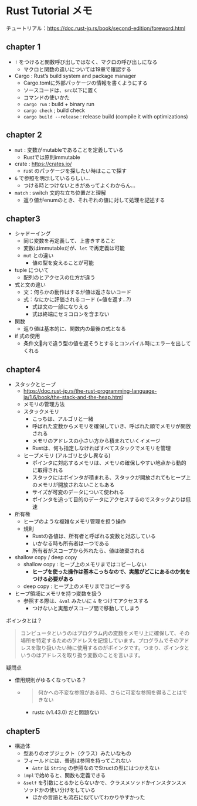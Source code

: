 # Rust Tutorial メモ

チュートリアル：https://doc.rust-jp.rs/book/second-edition/foreword.html

## chapter 1

- `!` をつけると関数呼び出しではなく、マクロの呼び出しになる
  - マクロと関数の違いについては19章で確認する
- Cargo : Rust’s build system and package manager
  - Cargo.tomlに外部パッケージの情報を書くようにする
  - ソースコードは、`src`以下に置く
  - コマンドの使いかた
   - `cargo run` : build + binary run
   - `cargo check` ; build check
   - `cargo build --release` : release build (compile it with optimizations)

## chapter 2

- `mut` : 変数がmutableであることを定義している
  - Rustでは原則immutable
- crate : https://crates.io/
  - rust のパッケージを探したい時はここで探す
- `&` で参照を明示しているらしい...
  - つける時とつけないときがあってよくわからん...
- `match` : switch 文的な立ち位置だと理解
  - 返り値がenumのとき、それぞれの値に対して処理を記述する

## chapter3

- シャドーイング
  - 同じ変数を再定義して、上書きすること
  - 変数はimmutableだが、`let` で再定義は可能
  - `mut` との違い
    - 値の型を変えることが可能
- tuple について
  - 配列のとアクセスの仕方が違う
- 式と文の違い
  - 文：何らかの動作はするが値は返さないコード
  - 式：なにかに評価されるコード (=値を返す...?)
    - 式は文の一部になりえる
    - 式は終端にセミコロンを含まない
- 関数
  - 返り値は基本的に、関数内の最後の式となる
- if 式の使用
  - 条件文内で違う型の値を返そうとするとコンパイル時にエラーを出してくれる

## chapter4

- スタックとヒープ
  - https://doc.rust-jp.rs/the-rust-programming-language-ja/1.6/book/the-stack-and-the-heap.html
  - メモリの管理方法
  - スタックメモリ
    - こっちは、アルゴリと一緒
    - 呼ばれた変数からメモリを確保していき、呼ばれた順でメモリが開放される
    - メモリのアドレスの小さい方から積まれていくイメージ
    - Rustは、何も指定しなければすべてスタックでメモリを管理
  - ヒープメモリ (アルゴリと少し異なる)
    - ポインタに対応するメモリは、メモリの確保しやすい地点から動的に取得される
    - スタックにはポインタが積まれる、スタックが開放されてもヒープ上のメモリが開放されないこともある
    - サイズが可変のデータについて使われる
    - ポインタを追って目的のデータにアクセスするのでスタックよりは低速
- 所有権
  - ヒープのような複雑なメモリ管理を担う操作
  - 規則
    - Rustの各値は、所有者と呼ばれる変数と対応している
    - いかなる時も所有者は一つである
    - 所有者がスコープから外れたら、値は破棄される
- shallow copy / deep copy
  - shallow copy : ヒープ上のメモリまではコピーしない
    - **ヒープを使った操作は基本こっちなので、実態がどこにあるのか気をつける必要がある**
  - deep copy : ヒープ上のメモリまでコピーする
- ヒープ領域にメモリを持つ変数を扱う
  - 参照する際は、`&val` みたいに `&` をつけてアクセスする
    - つけないと実態がスコープ間で移動してしまう

ポインタとは？
> コンピュータというのはプログラム内の変数をメモリ上に確保して、その場所を特定するためのアドレスを記憶しています。プログラムでそのアドレスを取り扱いたい時に使用するのがポインタです。つまり、ポインタというのはアドレスを取り扱う変数のことを言います。

疑問点

- 借用規則がゆるくなっている？
  - > 何かへの不変な参照がある時、さらに可変な参照を得ることはできない
    - rustc (v1.43.0) だと問題ない

## chapter5

- 構造体
  - 型ありのオブジェクト（クラス）みたいなもの
  - フィールドには、普通は参照を持ってこれない
    - `&str` は `String` の参照なのでStructの型にはつかえない
  - `impl`で始めると、関数も定義できる
  - `&self` を引数にとるかとらないかで、クラスメソッドかインスタンスメソッドかの使い分けをしている
    - ほかの言語とも流石に似ていてわかりやすかった 



